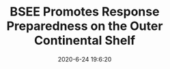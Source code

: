 ---
"title": "BSEE Promotes Response Preparedness on the Outer Continental Shelf"
"date": "2020-6-24 19:6:20"
"feed_name": "BSEE"
"feed_website": "https://www.bsee.gov/"
"feed_rss": "https://www.bsee.gov/feed/news-items/rss.xml"
"link": "https://www.bsee.gov/newsroom/latest-news/statements-and-releases/press-releases/bsee-promotes-response-preparedness-on-0"
"file": "_posts/2020-6-24-19-6-20_BSEE_614c388563602d5bbda9bf4a353065df39fa3445.md"
"accident": "0"
"drilling": "0"
"dead": "0"
"injured": "0"
---